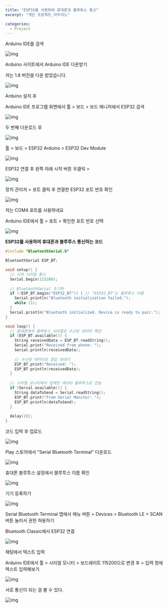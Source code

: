 ```yaml
---
title: "ESP32를 사용하여 휴대폰과 블루투스 통신"
excerpt: "개인 프로젝트_아두이노"

categories:
  - Project
---
```

Arduino IDE를 검색<br>

![img](https://lh7-rt.googleusercontent.com/docsz/AD_4nXeit2Q3fN7PeyxPFVaSl6hrgqLV-3JosP3xCdzJ9vBuPF5O4iygjzUIKXEc1fBWGFdgweThNFQhgLoJp8FSOr-798W6B3WMc590JQMOZtz_7gmYdtekEx9Z0WwRSPmvWY2_0kCQ3biswy2RKSe9h5BuJEU?key=Zog-JBMHD8LCI4Snt1lW_g)

Arduino 사이트에서 Arduino IDE 다운받기<br>

저는 1.8 버전을 다운 받았습니다.<br>

![img](https://lh7-rt.googleusercontent.com/docsz/AD_4nXe0JRtOcItHT_bjqOICKXHNPk6Wg8vbvogAZguU2LwT6upMnkVLZsu0cOgxqSffcXxoD9QwBnoJkS2UDrFTpmYAN-RVj6FakDHUmn1NHlAIDGojltA1Y5I95eOhAjiKpfc-CmJHuj00VxtcePmq-NLxC0e4?key=Zog-JBMHD8LCI4Snt1lW_g)

Arduino 설치 후 <br>

Arduino IDE 프로그램 화면에서 툴 > 보드 > 보드 매니저에서 ESP32 검색 <br>

![img](https://lh7-rt.googleusercontent.com/docsz/AD_4nXeBXfr0fGlquWNotvIOxMjAocKY-usdAh10aKFoVKF-lnjODhjXh9khDYAnegpQWiVL93jAj_Q-OgMA3RbOVKiECBz3DtNyY92rBSdOq4Kr6sSvvRHDxKchyKhv-lSjsjc4VGgHQrHy4DrfXIHQRiPVQMRz?key=Zog-JBMHD8LCI4Snt1lW_g)

두 번째 다운로드 후 <br>

![img](https://lh7-rt.googleusercontent.com/docsz/AD_4nXdGW-Mj52WCj2vipVo7HcUu5GcPCBtBI-soNqTElmZ8TQjIlRkXwWNfyTeejHZ_EtEEFkfPC2xz7I00xzBkqkfM3ht3G7nXfHG6dYt1yjVJn-jJnJgscLchumwycApP2viGvIovQgq4Ib9xBAdSl92WwMU0?key=Zog-JBMHD8LCI4Snt1lW_g)

툴 > 보드 > ESP32 Arduino > ESP32 Dev Module <br>

![img](https://lh7-rt.googleusercontent.com/docsz/AD_4nXfkdV0zWaDE1A0VmZ8ajB1bA4eqQxRbVbry4IURmcznalcD6Fy0_VHO4ecNLeiP6GiTV1TLXj-BkFK4QqhIFfMe3kG_Psv050lDIPLqoYJcmihagA00UG5uYszxZhG53KiiyTidwj7RqVOMqicOyIF0iqMS?key=Zog-JBMHD8LCI4Snt1lW_g)

ESP32 연결 후 왼쪽 아래 시작 버튼 우클릭 > <br>

![img](https://lh7-rt.googleusercontent.com/docsz/AD_4nXf7m0J6JVA-v_EsglYmNRBrwGrrhI56eH2mCkPWVnzcvi27lXS-11O2k92LwSUKljwnlOGf0XhqYlmf3weHhNzUzBl-2Wu9RX08KpKYmyDMdDZGBFDc91hIiNj7azhTzxrMi-cyjlrPaEO-zwqDr0ymalZa?key=Zog-JBMHD8LCI4Snt1lW_g)

장치 관리자 > 포트 클릭 후 연결한 ESP32 포트 번호 확인<br>

![img](https://lh7-rt.googleusercontent.com/docsz/AD_4nXf3zyWGeBxEyq8aoFOp_Y8Ef2QbDQtkJunJdX9zL9BjD_OM85mFKV7VgeGDYP-oSK647OwP7DXRdf6UnpeQtKhrnCSIjVAlOEeE9aZbtrgsnd--cjqpG8mzul6FUJeU2u3CrwwG4JCj4gbFLaQQy6EvrxQe?key=Zog-JBMHD8LCI4Snt1lW_g)

저는 COM4 포트를 사용하네요<br>

Arduino IDE에서 툴 > 포트 > 확인한 포트 번호 선택<br>

![img](https://lh7-rt.googleusercontent.com/docsz/AD_4nXepEDmxp5_H4TF-cI8qzYnuojVh5FhQC3-TECYMPwleH66Ob01jPdXWZ61mB3gY11Or4bFko9zpy1tRjAXPEgGH77Yyan_B5j9JdjmRfp1irdmtsgs9f6xkYCgW6pf27nC9imGwumFpu2MjhkochSWTD6nN?key=Zog-JBMHD8LCI4Snt1lW_g)

**ESP32를 사용하여 휴대폰과 블루투스 통신하는 코드**
```c++
#include "BluetoothSerial.h"

BluetoothSerial ESP_BT;

void setup() {
  // 시작 시리얼 통신
  Serial.begin(115200);
  
  // BluetoothSerial 초기화
  if (!ESP_BT.begin("ESP32_BT")) { // "ESP32_BT"는 블루투스 이름
    Serial.println("Bluetooth initialization failed.");
    while (1);
  }
  Serial.println("Bluetooth initialized. Device is ready to pair.");
}

void loop() {
  // 휴대폰에서 블루투스 시리얼로 수신된 데이터 확인
  if (ESP_BT.available()) {
    String receivedData = ESP_BT.readString();
    Serial.print("Received from phone: ");
    Serial.println(receivedData);
    
    // 수신된 데이터로 응답 보내기
    ESP_BT.print("Received: ");
    ESP_BT.println(receivedData);
  }
  
  // 시리얼 모니터에서 입력된 데이터 블루투스로 전송
  if (Serial.available()) {
    String dataToSend = Serial.readString();
    ESP_BT.print("From Serial Monitor: ");
    ESP_BT.println(dataToSend);
  }
  
  delay(20);
}

```
코드 입력 후 업로드<br>

![img](https://lh7-rt.googleusercontent.com/docsz/AD_4nXfabWT_8WglEPuDGjukOVtvT3lS1F0CSbQQ39OkobwMMrNd5-EHkyrRKqSlFuEQKkGOsF-QimhoRMLaXPe4YasmdqNPFANsOVOjeDIWH9sqs5MngZQmoVBSBSwADqsxA8SjWmomRjY5RmovU1_xZsb9Uy-H?key=Zog-JBMHD8LCI4Snt1lW_g)

Play 스토어에서 "Serial Bluetooth Terminal" 다운로드<br>

![img](https://lh7-rt.googleusercontent.com/docsz/AD_4nXfpQ8FTRp1mcJ8c5IuctfIjVAV0Ns19pHSTCB6YHxEDeQ_wb1DOIb9wLWtao0UO6cVVMNLrBY_zEBJulwI2Hd0YHOJ4cKPtTNZldsaTbW9ZubmdnGT2SIflOBGcB9CTw1Lntejr104QENRaL0LFVfrVvEdq?key=Zog-JBMHD8LCI4Snt1lW_g)

휴대폰 블루투스 설정에서 블루투스 이름 확인<br>

![img](https://lh7-rt.googleusercontent.com/docsz/AD_4nXcFJeV_leDjSezKqsx5cIFFlvJHOMEzrBAWhN5HIcKvJrM-0rLDxAJ1fVc9G9UmjsiVCe-saqMg4qmIpwsSjn0Z34Zy2RFzz7qcfOWucAaKYie_ukVYC5BeKefNjStb7mY0fFNNsjwN3hmgBb1u1N6wBcBD?key=Zog-JBMHD8LCI4Snt1lW_g)

기기 등록하기<br>

![img](https://lh7-rt.googleusercontent.com/docsz/AD_4nXeEFIA7s8mT85jMpFOtWsuTrhkH3Utx7Dewf7EBJCkKoddEf6P0vUFtL39MrOGXeSFF7rnCKGW6lGg9DID_cbQWEk2tbQeDs79SnvBVa1d7K09tsOJi1r_lc_zYbWQuCOuYbouQSUaQEqdjBtsyf7V3Vlm8?key=Zog-JBMHD8LCI4Snt1lW_g)

Serial Bluetooth Terminal 앱에서 메뉴 버튼 > Devices > Bluetooth LE > SCAN 버튼 눌러서 권한 허용하기 <br>

Bluetooth Classic에서 ESP32 연결<br>

![img](https://lh7-rt.googleusercontent.com/docsz/AD_4nXdVg_KSVNGkIIUY2yFm82t_uBVIB50NUoFQLgIkyOPNcXfaCQDUIDa6oOHyKXyikMhoYsyIH4xefspPTUGy4A1t5wTduW8ZHL2zv-3oVfXg8TD_t9nFov9lGp4XljbMcTEZgiGmxWctTfGUZ9q6OcyB89O3?key=Zog-JBMHD8LCI4Snt1lW_g)

채팅에서 텍스트 입력 <br>

Arduino IDE에서 툴 > 시리얼 모니터 > 보드레이트 115200으로 변경 후 > 입력 창에 텍스트 입력해보기 <br>

![img](https://lh7-rt.googleusercontent.com/docsz/AD_4nXeEpLR-piu3gD2NRk37DOmcZJEEXnEu2ifHV9uAs8dnSg0AMyo0S6STVU-LJBAukrI4hOodbwMgpNGp7wIff9rscaoqx2HpYQlmuEPSsHvRJJs_wphekTZPysXomzJC_Fx2vpJis7s4yvrtxzhiWI1M1__p?key=Zog-JBMHD8LCI4Snt1lW_g)

서로 통신이 되는 걸 볼 수 있다. <br>

![img](https://lh7-rt.googleusercontent.com/docsz/AD_4nXc9pn0JsvvlMgK1XmwJLNb3jGAGJIgJv2qEC-WdTo9rpYgavX5rB5SVpO3W-gU1tLAKcUXF-d2waF702n3F9MsVXnKmFvv9gh-4hjtPHY2PjyFQocUVak-tM8MGTdBAy1sb0aU4FTpTwGsk65k8BU1QCjE_?key=Zog-JBMHD8LCI4Snt1lW_g)